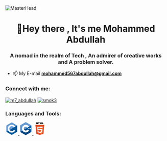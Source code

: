<img src="https://www.icegif.com/wp-content/uploads/2023/12/icegif-96.gif" alt="MasterHead">

<h1 align="center">👋Hey there , It's me Mohammed Abdullah</h1>
<h3 align="center">A nomad in the realm of Tech , An admirer of creative works and A problem solver.</h3>

- 📫 My E-mail **mohammed567abdullah@gmail.com**

<h3 align="left">Connect with me:</h3>
<p align="left">
<a href="https://www.hackerrank.com/m7_abdullah" target="blank"><img align="center" src="https://raw.githubusercontent.com/rahuldkjain/github-profile-readme-generator/master/src/images/icons/Social/hackerrank.svg" alt="m7_abdullah" height="30" width="40" /></a>
<a href="https://codeforces.com/profile/smok3" target="blank"><img align="center" src="https://raw.githubusercontent.com/rahuldkjain/github-profile-readme-generator/master/src/images/icons/Social/codeforces.svg" alt="smok3" height="30" width="40" /></a>

</p>

<h3 align="left">Languages and Tools:</h3>
<p align="left"> <a href="https://www.cprogramming.com/" target="_blank" rel="noreferrer"> <img src="https://raw.githubusercontent.com/devicons/devicon/master/icons/c/c-original.svg" alt="c" width="40" height="40"/> </a> <a href="https://www.w3schools.com/cpp/" target="_blank" rel="noreferrer"> <img src="https://raw.githubusercontent.com/devicons/devicon/master/icons/cplusplus/cplusplus-original.svg" alt="cplusplus" width="40" height="40"/> </a> <a href="https://www.w3.org/html/" target="_blank" rel="noreferrer"> <img src="https://raw.githubusercontent.com/devicons/devicon/master/icons/html5/html5-original-wordmark.svg" alt="html5" width="40" height="40"/> </a> </p>
